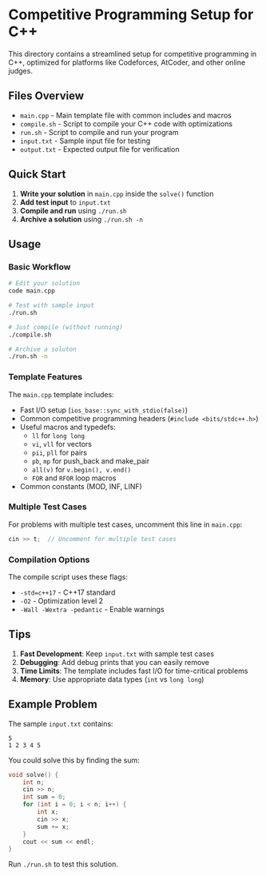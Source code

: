 # Competitive Programming Setup for C++

This directory contains a streamlined setup for competitive programming in C++, optimized for platforms like Codeforces, AtCoder, and other online judges.

## Files Overview

- `main.cpp` - Main template file with common includes and macros
- `compile.sh` - Script to compile your C++ code with optimizations
- `run.sh` - Script to compile and run your program
- `input.txt` - Sample input file for testing
- `output.txt` - Expected output file for verification

## Quick Start

1. **Write your solution** in `main.cpp` inside the `solve()` function
2. **Add test input** to `input.txt`
3. **Compile and run** using `./run.sh`
4. **Archive a solution** using `./run.sh -n`

## Usage

### Basic Workflow

```bash
# Edit your solution
code main.cpp

# Test with sample input
./run.sh

# Just compile (without running)
./compile.sh

# Archive a soluton
./run.sh -n
```

### Template Features

The `main.cpp` template includes:

- Fast I/O setup (`ios_base::sync_with_stdio(false)`)
- Common competitive programming headers (`#include <bits/stdc++.h>`)
- Useful macros and typedefs:
  - `ll` for `long long`
  - `vi`, `vll` for vectors
  - `pii`, `pll` for pairs
  - `pb`, `mp` for push_back and make_pair
  - `all(v)` for `v.begin(), v.end()`
  - `FOR` and `RFOR` loop macros
- Common constants (MOD, INF, LINF)

### Multiple Test Cases

For problems with multiple test cases, uncomment this line in `main.cpp`:

```cpp
cin >> t;  // Uncomment for multiple test cases
```

### Compilation Options

The compile script uses these flags:

- `-std=c++17` - C++17 standard
- `-O2` - Optimization level 2
- `-Wall -Wextra -pedantic` - Enable warnings

## Tips

1. **Fast Development**: Keep `input.txt` with sample test cases
2. **Debugging**: Add debug prints that you can easily remove
3. **Time Limits**: The template includes fast I/O for time-critical problems
4. **Memory**: Use appropriate data types (`int` vs `long long`)

## Example Problem

The sample `input.txt` contains:

```
5
1 2 3 4 5
```

You could solve this by finding the sum:

```cpp
void solve() {
    int n;
    cin >> n;
    int sum = 0;
    for (int i = 0; i < n; i++) {
        int x;
        cin >> x;
        sum += x;
    }
    cout << sum << endl;
}
```

Run `./run.sh` to test this solution.
